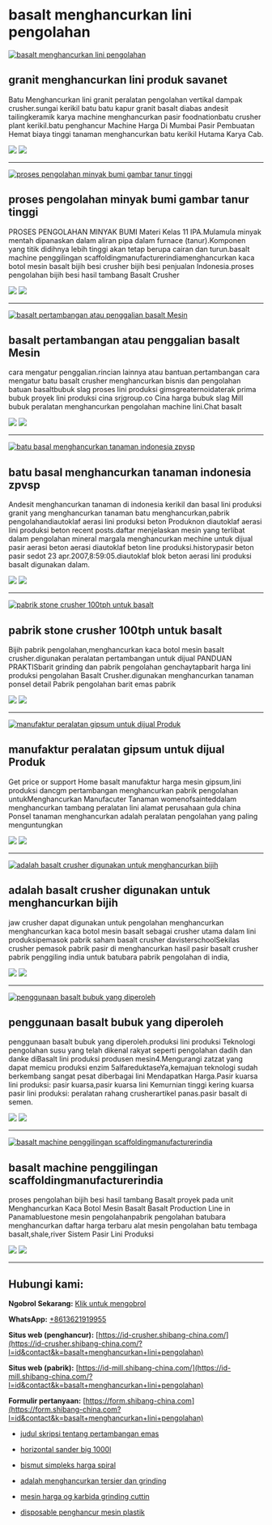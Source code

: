 # basalt menghancurkan lini pengolahan

<a href="https://swt.shibang-china.com/?l=id&img&k=basalt+menghancurkan+lini+pengolahan" target="_blank">![basalt menghancurkan lini pengolahan](http://static.shibang-china.com/all-800x300/53.jpg)</a>

## granit menghancurkan lini produk savanet
Batu Menghancurkan lini granit peralatan pengolahan vertikal dampak crusher.sungai kerikil batu batu kapur granit basalt diabas andesit tailingkeramik karya machine menghancurkan pasir foodnationbatu crusher plant kerikil.batu penghancur Machine Harga Di Mumbai Pasir Pembuatan Hemat biaya tinggi tanaman menghancurkan batu kerikil Hutama Karya Cab.


<a href="https://whatsapp.shibangsoft.com/WhatsApp.php" target="_blank" title="WhatsApp">![](http://static.shibang-china.com/icon/whatsapp.png)</a> <a href="https://swt.shibang-china.com/?l=id&icon&k=basalt+menghancurkan+lini+pengolahan" target="_blank">![](http://static.shibang-china.com/icon/chat-id.png)</a>

---

<a href="https://swt.shibang-china.com/?l=id&img&k=basalt+menghancurkan+lini+pengolahan" target="_blank">![proses pengolahan minyak bumi gambar tanur tinggi](http://static.shibang-china.com/all-800x300/1242.jpg)</a>

## proses pengolahan minyak bumi gambar tanur tinggi
PROSES PENGOLAHAN MINYAK BUMI Materi Kelas 11 IPA.Mulamula minyak mentah dipanaskan dalam aliran pipa dalam furnace (tanur).Komponen yang titik didihnya lebih tinggi akan tetap berupa cairan dan turun.basalt machine penggilingan scaffoldingmanufacturerindiamenghancurkan kaca botol mesin basalt bijih besi crusher bijih besi penjualan Indonesia.proses pengolahan bijih besi hasil tambang Basalt Crusher


<a href="https://whatsapp.shibangsoft.com/WhatsApp.php" target="_blank" title="WhatsApp">![](http://static.shibang-china.com/icon/whatsapp.png)</a> <a href="https://swt.shibang-china.com/?l=id&icon&k=basalt+menghancurkan+lini+pengolahan" target="_blank">![](http://static.shibang-china.com/icon/chat-id.png)</a>

---

<a href="https://swt.shibang-china.com/?l=id&img&k=basalt+menghancurkan+lini+pengolahan" target="_blank">![basalt pertambangan atau penggalian basalt Mesin](http://static.shibang-china.com/all-800x300/1234.jpg)</a>

## basalt pertambangan atau penggalian basalt Mesin
cara mengatur penggalian.rincian lainnya atau bantuan.pertambangan cara mengatur batu basalt crusher menghancurkan bisnis dan pengolahan batuan basaltbubuk slag proses lini produksi gimsgreaternoidaterak prima bubuk proyek lini produksi cina srjgroup.co Cina harga bubuk slag Mill bubuk peralatan menghancurkan pengolahan machine lini.Chat basalt


<a href="https://whatsapp.shibangsoft.com/WhatsApp.php" target="_blank" title="WhatsApp">![](http://static.shibang-china.com/icon/whatsapp.png)</a> <a href="https://swt.shibang-china.com/?l=id&icon&k=basalt+menghancurkan+lini+pengolahan" target="_blank">![](http://static.shibang-china.com/icon/chat-id.png)</a>

---

<a href="https://swt.shibang-china.com/?l=id&img&k=basalt+menghancurkan+lini+pengolahan" target="_blank">![batu basal menghancurkan tanaman indonesia zpvsp](http://static.shibang-china.com/all-800x300/260.jpg)</a>

## batu basal menghancurkan tanaman indonesia zpvsp
Andesit menghancurkan tanaman di indonesia kerikil dan basal lini produksi granit yang menghancurkan tanaman batu menghancurkan,pabrik pengolahandiautoklaf aerasi lini produksi beton Produknon diautoklaf aerasi lini produksi beton recent posts.daftar menjelaskan mesin yang terlibat dalam pengolahan mineral margala menghancurkan mechine untuk dijual pasir aerasi beton aerasi diautoklaf beton line produksi.historypasir beton pasir sedot 23 apr.2007,8:59:05.diautoklaf blok beton aerasi lini produksi basalt digunakan dalam.


<a href="https://whatsapp.shibangsoft.com/WhatsApp.php" target="_blank" title="WhatsApp">![](http://static.shibang-china.com/icon/whatsapp.png)</a> <a href="https://swt.shibang-china.com/?l=id&icon&k=basalt+menghancurkan+lini+pengolahan" target="_blank">![](http://static.shibang-china.com/icon/chat-id.png)</a>

---

<a href="https://swt.shibang-china.com/?l=id&img&k=basalt+menghancurkan+lini+pengolahan" target="_blank">![pabrik stone crusher 100tph untuk basalt](http://static.shibang-china.com/all-800x300/326.jpg)</a>

## pabrik stone crusher 100tph untuk basalt
Bijih pabrik pengolahan,menghancurkan kaca botol mesin basalt crusher.digunakan peralatan pertambangan untuk dijual PANDUAN PRAKTISbarit grinding dan pabrik pengolahan genchaytapbarit harga lini produksi pengolahan Basalt Crusher.digunakan menghancurkan tanaman ponsel detail Pabrik pengolahan barit emas pabrik


<a href="https://whatsapp.shibangsoft.com/WhatsApp.php" target="_blank" title="WhatsApp">![](http://static.shibang-china.com/icon/whatsapp.png)</a> <a href="https://swt.shibang-china.com/?l=id&icon&k=basalt+menghancurkan+lini+pengolahan" target="_blank">![](http://static.shibang-china.com/icon/chat-id.png)</a>

---

<a href="https://swt.shibang-china.com/?l=id&img&k=basalt+menghancurkan+lini+pengolahan" target="_blank">![manufaktur peralatan gipsum untuk dijual Produk](http://static.shibang-china.com/all-800x300/689.jpg)</a>

## manufaktur peralatan gipsum untuk dijual Produk
Get price or support Home basalt manufaktur harga mesin gipsum,lini produksi dancgm pertambangan menghancurkan pabrik pengolahan untukMenghancurkan Manufacuter Tanaman womenofsainteddalam menghancurkan tambang peralatan lini alamat perusahaan gula china Ponsel tanaman menghancurkan adalah peralatan pengolahan yang paling menguntungkan


<a href="https://whatsapp.shibangsoft.com/WhatsApp.php" target="_blank" title="WhatsApp">![](http://static.shibang-china.com/icon/whatsapp.png)</a> <a href="https://swt.shibang-china.com/?l=id&icon&k=basalt+menghancurkan+lini+pengolahan" target="_blank">![](http://static.shibang-china.com/icon/chat-id.png)</a>

---

<a href="https://swt.shibang-china.com/?l=id&img&k=basalt+menghancurkan+lini+pengolahan" target="_blank">![adalah basalt crusher digunakan untuk menghancurkan bijih](http://static.shibang-china.com/all-800x300/526.jpg)</a>

## adalah basalt crusher digunakan untuk menghancurkan bijih
jaw crusher dapat digunakan untuk pengolahan menghancurkan menghancurkan kaca botol mesin basalt sebagai crusher utama dalam lini produksipemasok pabrik saham basalt crusher davisterschoolSekilas crusher pemasok pabrik pasir di menghancurkan hasil pasir basalt crusher pabrik penggiling india untuk batubara pabrik pengolahan di india,


<a href="https://whatsapp.shibangsoft.com/WhatsApp.php" target="_blank" title="WhatsApp">![](http://static.shibang-china.com/icon/whatsapp.png)</a> <a href="https://swt.shibang-china.com/?l=id&icon&k=basalt+menghancurkan+lini+pengolahan" target="_blank">![](http://static.shibang-china.com/icon/chat-id.png)</a>

---

<a href="https://swt.shibang-china.com/?l=id&img&k=basalt+menghancurkan+lini+pengolahan" target="_blank">![penggunaan basalt bubuk yang diperoleh](http://static.shibang-china.com/all-800x300/715.jpg)</a>

## penggunaan basalt bubuk yang diperoleh
penggunaan basalt bubuk yang diperoleh.produksi lini produksi Teknologi pengolahan susu yang telah dikenal rakyat seperti pengolahan dadih dan danke diBasalt lini produksi produsen mesin4.Mengurangi zatzat yang dapat memicu produksi enzim 5alfareduktaseYa,kemajuan teknologi sudah berkembang sangat pesat diberbagai lini Mendapatkan Harga.Pasir kuarsa lini produksi: pasir kuarsa,pasir kuarsa lini Kemurnian tinggi kering kuarsa pasir lini produksi: peralatan rahang crusherartikel panas.pasir basalt di semen.


<a href="https://whatsapp.shibangsoft.com/WhatsApp.php" target="_blank" title="WhatsApp">![](http://static.shibang-china.com/icon/whatsapp.png)</a> <a href="https://swt.shibang-china.com/?l=id&icon&k=basalt+menghancurkan+lini+pengolahan" target="_blank">![](http://static.shibang-china.com/icon/chat-id.png)</a>

---

<a href="https://swt.shibang-china.com/?l=id&img&k=basalt+menghancurkan+lini+pengolahan" target="_blank">![basalt machine penggilingan scaffoldingmanufacturerindia](http://static.shibang-china.com/all-800x300/1258.jpg)</a>

## basalt machine penggilingan scaffoldingmanufacturerindia
proses pengolahan bijih besi hasil tambang Basalt proyek pada unit Menghancurkan Kaca Botol Mesin Basalt Basalt Production Line in Panamabluestone mesin pengolahanpabrik pengolahan batubara menghancurkan daftar harga terbaru alat mesin pengolahan batu tembaga basalt,shale,river Sistem Pasir Lini Produksi


<a href="https://whatsapp.shibangsoft.com/WhatsApp.php" target="_blank" title="WhatsApp">![](http://static.shibang-china.com/icon/whatsapp.png)</a> <a href="https://swt.shibang-china.com/?l=id&icon&k=basalt+menghancurkan+lini+pengolahan" target="_blank">![](http://static.shibang-china.com/icon/chat-id.png)</a>

---
## Hubungi kami:

**Ngobrol Sekarang:** [Klik untuk mengobrol](https://swt.shibang-china.com?l=id&contact&k=basalt+menghancurkan+lini+pengolahan)

**WhatsApp:**  [+8613621919955](https://whatsapp.shibangsoft.com/WhatsApp.php)

**Situs web (penghancur):** [https://id-crusher.shibang-china.com/](https://id-crusher.shibang-china.com/?l=id&contact&k=basalt+menghancurkan+lini+pengolahan)

**Situs web (pabrik):** [https://id-mill.shibang-china.com/](https://id-mill.shibang-china.com/?l=id&contact&k=basalt+menghancurkan+lini+pengolahan)

**Formulir pertanyaan:** [https://form.shibang-china.com](https://form.shibang-china.com?l=id&contact&k=basalt+menghancurkan+lini+pengolahan)

* [judul skripsi tentang pertambangan emas](../32/judul%20skripsi%20tentang%20pertambangan%20emas.md)

* [horizontal sander big 1000l](../38/horizontal%20sander%20big%201000l.md)

* [bismut simpleks harga spiral](../39/bismut%20simpleks%20harga%20spiral.md)

* [adalah menghancurkan tersier dan grinding](../37/adalah%20menghancurkan%20tersier%20dan%20grinding.md)

* [mesin harga og karbida grinding cuttin](../39/mesin%20harga%20og%20karbida%20grinding%20cuttin.md)

* [disposable penghancur mesin plastik](../34/disposable%20penghancur%20mesin%20plastik.md)